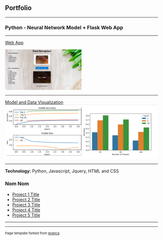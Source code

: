 ## Portfolio

---

### Python - Neural Network Model + Flask Web App  

---
[Web App](https://github.com/Hennakhan/S20-team8-project/tree/master/Demo/FoodRecognizer-Webapp)

<img src="/images/3.png" width="50%" height="50%" />

---
[Model and Data Visualization](https://github.com/Hennakhan/S20-team8-project/tree/master/Demo/CNN_Models)
<img src="images/StatisticalAnalysis.PNG?raw=true"/>

---
<b>Technology:</b> Python, Javascript, Jquery, HTML and CSS

### Nom Nom 

- [Project 1 Title](http://example.com/)
- [Project 2 Title](http://example.com/)
- [Project 3 Title](http://example.com/)
- [Project 4 Title](http://example.com/)
- [Project 5 Title](http://example.com/)

---




---
<p style="font-size:11px">Page template forked from <a href="https://github.com/evanca/quick-portfolio">evanca</a></p>
<!-- Remove above link if you don't want to attibute -->

